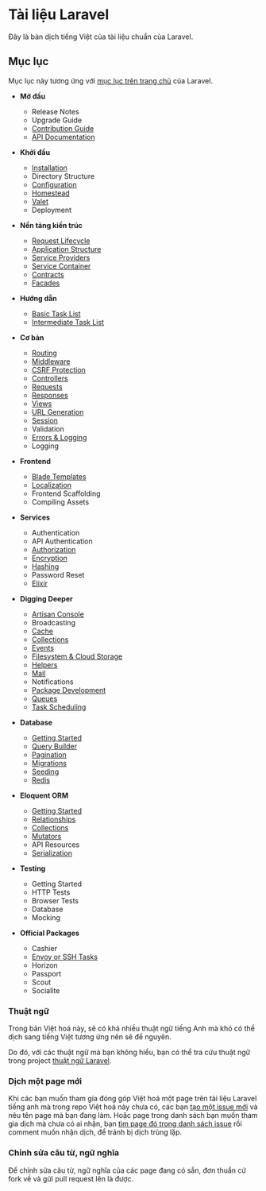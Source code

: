 # Tài liệu Laravel

Đây là bản dịch tiếng Việt của tài liệu chuẩn của Laravel.

## Mục lục

Mục lục này tương ứng với [mục lục trên trang chủ](https://laravel.com/docs/9.x) của Laravel.

- **Mở đầu**
  - Release Notes
  - Upgrade Guide
  - [Contribution Guide](./docs/contributions.md)
  - [API Documentation](./docs/documentation.md)

- **Khởi đầu**
  - [Installation](./docs/installation.md)
  - Directory Structure
  - [Configuration](./docs/configuration.md)
  - [Homestead](./docs/homestead.md)
  - [Valet](./docs/valet.md)
  - Deployment

- **Nền tảng kiến trúc**
  - [Request Lifecycle](./docs/lifecycle.md)
  - [Application Structure](./docs/structure.md)
  - [Service Providers](./docs/providers.md)
  - [Service Container](./docs/container.md)
  - [Contracts](./docs/contracts.md)
  - [Facades](./docs/facades.md)

- **Hướng dẫn**
  - [Basic Task List](./docs/quickstart.md)
  - [Intermediate Task List](./docs/quickstart-intermediate.md)

- **Cơ bản**
  - [Routing](./docs/routing.md)
  - [Middleware](./docs/middleware.md)
  - [CSRF Protection](./docs/csrfprotection.md)
  - [Controllers](./docs/controllers.md)
  - [Requests](./docs/requests.md)
  - [Responses](./docs/responses.md)
  - [Views](./docs/views.md)
  - [URL Generation](./docs/urlgeneration.md)
  - [Session](./docs/session.md)
  - Validation
  - [Errors & Logging](./docs/errors.md)
  - Logging

- **Frontend**
  - [Blade Templates](./docs/blade.md)
  - [Localization](./docs/localization.md)
  - Frontend Scaffolding
  - Compiling Assets

- **Services**
  - Authentication
  - API Authentication
  - [Authorization](authorization.md)
  - [Encryption](./docs/encryption.md)
  - [Hashing](./docs/hashing.md)
  - Password Reset
  - [Elixir](./docs/elixir.md)

- **Digging Deeper**
  - [Artisan Console](./docs/artisan.md)
  - Broadcasting
  - [Cache](./docs/cache.md)
  - [Collections](./docs/collections.md)
  - [Events](./docs/events.md)
  - [Filesystem & Cloud Storage](./docs/filesystem.md)
  - [Helpers](./docs/helpers.md)
  - [Mail](./docs/mail.md)
  - Notifications
  - [Package Development](./docs/packages.md)
  - [Queues](./docs/queues.md)
  - [Task Scheduling](./docs/scheduling.md)

- **Database**
  - [Getting Started](./docs/database.md)
  - [Query Builder](./docs/queries.md)
  - [Pagination](./docs/pagination.md)
  - [Migrations](./docs/migrations.md)
  - [Seeding](./docs/seeding.md)
  - [Redis](./docs/redis.md)

- **Eloquent ORM**
  - [Getting Started](./docs/eloquent.md)
  - [Relationships](./docs/eloquent-relationships.md)
  - [Collections](./docs/eloquent-collections.md)
  - [Mutators](./docs/eloquent-mutators.md)
  - API Resources
  - [Serialization](./docs/eloquent-serialization.md)

- **Testing**
  - Getting Started
  - HTTP Tests
  - Browser Tests
  - Database
  - Mocking

- **Official Packages**
  - Cashier
  - [Envoy or SSH Tasks](./docs/envoy.md)
  - Horizon
  - Passport
  - Scout
  - Socialite

### Thuật ngữ

Trong bản Việt hoá này, sẽ có khá nhiều thuật ngữ tiếng Anh mà khó có thể dịch sang tiếng Việt tương ứng nên sẽ để nguyên.

Do đó, với các thuật ngữ mà bạn không hiểu, bạn có thể tra cứu thuật ngữ trong project [thuật ngữ Laravel](https://github.com/petehouston/thuat-ngu-laravel).


### Dịch một page mới

Khi các bạn muốn tham gia đóng góp Việt hoá một page trên tài liệu Laravel tiếng anh mà trong repo Việt hoá này chưa có, các bạn [tạo một issue mới](https://github.com/petehouston/laravel-docs-vn/issues) và nêu tên page mà bạn đang làm. Hoặc page trong danh sách bạn muốn tham gia dịch mà chưa có ai nhận, bạn [tìm page đó trong danh sách issue](https://github.com/petehouston/laravel-docs-vn/issues) rồi comment muốn nhận dịch, để tránh bị dịch trùng lặp.

### Chỉnh sửa câu từ, ngữ nghĩa

Để chỉnh sửa câu từ, ngữ nghĩa của các page đang có sắn, đơn thuẩn cứ fork về và gửi pull request lên là được.
